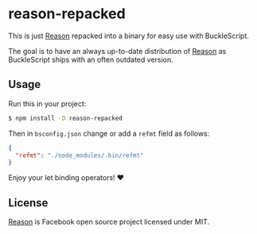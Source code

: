 # reason-repacked

This is just [Reason] repacked into a binary for easy use with BuckleScript.

The goal is to have an always up-to-date distribution of [Reason] as BuckleScript ships with an often outdated version.

## Usage
Run this in your project:
```sh
$ npm install -D reason-repacked
```

Then in `bsconfig.json` change or add a `refmt` field as follows:
```json
{
  "refmt": "./node_modules/.bin/refmt"
}
```

Enjoy your let binding operators! ❤️

## License

[Reason] is Facebook open source project licensed under MIT.

[Reason]: (https://github.com/facebook/reason)
